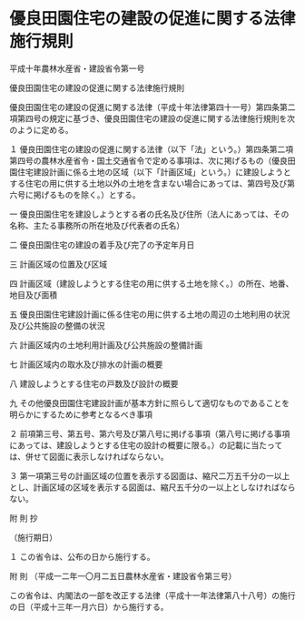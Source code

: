 # 優良田園住宅の建設の促進に関する法律施行規則

平成十年農林水産省・建設省令第一号

優良田園住宅の建設の促進に関する法律施行規則

優良田園住宅の建設の促進に関する法律（平成十年法律第四十一号）第四条第二項第四号の規定に基づき、優良田園住宅の建設の促進に関する法律施行規則を次のように定める。

１ 優良田園住宅の建設の促進に関する法律（以下「法」という。）第四条第二項第四号の農林水産省令・国土交通省令で定める事項は、次に掲げるもの（優良田園住宅建設計画に係る土地の区域（以下「計画区域」という。）に建設しようとする住宅の用に供する土地以外の土地を含まない場合にあっては、第四号及び第六号に掲げるものを除く。）とする。

一 優良田園住宅を建設しようとする者の氏名及び住所（法人にあっては、その名称、主たる事務所の所在地及び代表者の氏名）

二 優良田園住宅の建設の着手及び完了の予定年月日

三 計画区域の位置及び区域

四 計画区域（建設しようとする住宅の用に供する土地を除く。）の所在、地番、地目及び面積

五 優良田園住宅建設計画に係る住宅の用に供する土地の周辺の土地利用の状況及び公共施設の整備の状況

六 計画区域内の土地利用計画及び公共施設の整備計画

七 計画区域内の取水及び排水の計画の概要

八 建設しようとする住宅の戸数及び設計の概要

九 その他優良田園住宅建設計画が基本方針に照らして適切なものであることを明らかにするために参考となるべき事項

２ 前項第三号、第五号、第六号及び第八号に掲げる事項（第八号に掲げる事項にあっては、建設しようとする住宅の設計の概要に限る。）の記載に当たっては、併せて図面に表示しなければならない。

３ 第一項第三号の計画区域の位置を表示する図面は、縮尺二万五千分の一以上とし、計画区域の区域を表示する図面は、縮尺五千分の一以上としなければならない。

附 則 抄

（施行期日）

１ この省令は、公布の日から施行する。

附 則 （平成一二年一〇月二五日農林水産省・建設省令第三号）

この省令は、内閣法の一部を改正する法律（平成十一年法律第八十八号）の施行の日（平成十三年一月六日）から施行する。
